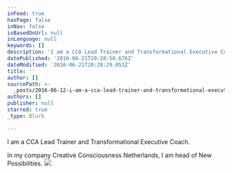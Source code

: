 ```yaml
---
inFeed: true
hasPage: false
inNav: false
isBasedOnUrl: null
inLanguage: null
keywords: []
description: 'I am a CCA Lead Trainer and Transformational Executive Coach. '
datePublished: '2016-06-21T20:28:58.676Z'
dateModified: '2016-06-21T20:28:29.053Z'
title: ''
author: []
sourcePath: >-
  _posts/2016-06-12-i-am-a-cca-lead-trainer-and-transformational-executive-coach.md
authors: []
publisher: null
starred: true
_type: Blurb

---
```

I am a CCA Lead Trainer and Transformational Executive Coach. 

In my company Creative Consciousness Netherlands, I am head of New Possibilities.
![](https://the-grid-user-content.s3-us-west-2.amazonaws.com/cae7c6ec-cfd8-45a1-8b6a-ea54eefc3fe9.jpg)
